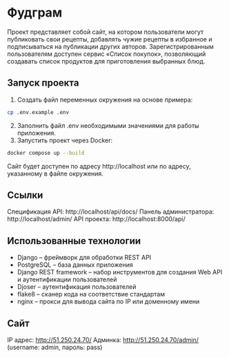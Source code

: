 # Фудграм

Проект представляет собой сайт, на котором пользователи могут публиковать свои рецепты, добавлять чужие рецепты в избранное и подписываться на публикации других авторов. Зарегистрированным пользователям доступен сервис «Список покупок», позволяющий создавать список продуктов для приготовления выбранных блюд.

## Запуск проекта

1. Создать файл переменных окружения на основе примера:

```bash
cp .env.example .env
```
2. Заполнить файл .env необходимыми значениями для работы приложения.
3. Запустить проект через Docker:
```bash
docker compose up --build
```

Сайт будет доступен по адресу http://localhost или по адресу, указанному в файле окружения.

## Ссылки
Спецификация API: http://localhost/api/docs/
Панель администратора: http://localhost/admin/
API проекта: http://localhost:8000/api/

## Использованные технологии
- Django – фреймворк для обработки REST API
- PostgreSQL – база данных приложения
- Django REST framework – набор инструментов для создания Web API и аутентификации пользователей
- Djoser – аутентификация пользователей
- flake8 – сканер кода на соответствие стандартам
- nginx – прокси для вывода сайта по IP или доменному имени

## Сайт
IP адрес: http://51.250.24.70/
Админка: http://51.250.24.70/admin/ (username: admin, пароль: pass)
